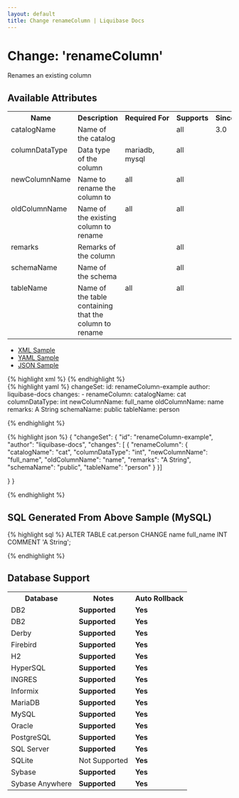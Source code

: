 ```yaml
---
layout: default
title: Change renameColumn | Liquibase Docs
---
```


<!-- ====================================================== -->
<!-- GENERATED BY ChangeDocGenerator DO NOT MODIFY MANUALLY -->
<!-- ====================================================== -->

  <script>
  $(function() {
    $( "#changelog-tabs" ).tabs();
  });
</script>

# Change: 'renameColumn'

Renames an existing column

## Available Attributes ##

<table>
<tr><th>Name</th><th>Description</th><th>Required&nbsp;For</th><th>Supports</th><th>Since</th></tr>
<tr><td style='vertical-align: top'>catalogName</td><td style='vertical-align: top'>Name of the catalog</td><td style='vertical-align: top'></td><td style='vertical-align:top'>all</td><td style='vertical-align: top'>3.0</td></tr>
<tr><td style='vertical-align: top'>columnDataType</td><td style='vertical-align: top'>Data type of the column</td><td style='vertical-align: top'>mariadb, mysql</td><td style='vertical-align:top'>all</td><td style='vertical-align: top'></td></tr>
<tr><td style='vertical-align: top'>newColumnName</td><td style='vertical-align: top'>Name to rename the column to</td><td style='vertical-align: top'>all</td><td style='vertical-align:top'>all</td><td style='vertical-align: top'></td></tr>
<tr><td style='vertical-align: top'>oldColumnName</td><td style='vertical-align: top'>Name of the existing column to rename</td><td style='vertical-align: top'>all</td><td style='vertical-align:top'>all</td><td style='vertical-align: top'></td></tr>
<tr><td style='vertical-align: top'>remarks</td><td style='vertical-align: top'>Remarks of the column</td><td style='vertical-align: top'></td><td style='vertical-align:top'>all</td><td style='vertical-align: top'></td></tr>
<tr><td style='vertical-align: top'>schemaName</td><td style='vertical-align: top'>Name of the schema</td><td style='vertical-align: top'></td><td style='vertical-align:top'>all</td><td style='vertical-align: top'></td></tr>
<tr><td style='vertical-align: top'>tableName</td><td style='vertical-align: top'>Name of the table containing that the column to rename</td><td style='vertical-align: top'>all</td><td style='vertical-align:top'>all</td><td style='vertical-align: top'></td></tr>
</table>

<div id='changelog-tabs'>
<ul>
    <li><a href="#tab-xml">XML Sample</a></li>
    <li><a href="#tab-yaml">YAML Sample</a></li>
    <li><a href="#tab-json">JSON Sample</a></li>
  </ul>
<div id='tab-xml'>
{% highlight xml %}
<changeSet author="liquibase-docs" id="renameColumn-example">
    <renameColumn catalogName="cat"
            columnDataType="int"
            newColumnName="full_name"
            oldColumnName="name"
            remarks="A String"
            schemaName="public"
            tableName="person"/>
</changeSet>
{% endhighlight %}
</div>
<div id='tab-yaml'>
{% highlight yaml %}
changeSet:
  id: renameColumn-example
  author: liquibase-docs
  changes:
  - renameColumn:
      catalogName: cat
      columnDataType: int
      newColumnName: full_name
      oldColumnName: name
      remarks: A String
      schemaName: public
      tableName: person

{% endhighlight %}
</div>
<div id='tab-json'>
{% highlight json %}
{
  "changeSet": {
    "id": "renameColumn-example",
    "author": "liquibase-docs",
    "changes": [
      {
        "renameColumn": {
          "catalogName": "cat",
          "columnDataType": "int",
          "newColumnName": "full_name",
          "oldColumnName": "name",
          "remarks": "A String",
          "schemaName": "public",
          "tableName": "person"
        }
      }]
    
  }
}

{% endhighlight %}
</div>
</div>


## SQL Generated From Above Sample (MySQL)

{% highlight sql %}
ALTER TABLE cat.person CHANGE name full_name INT COMMENT 'A String';


{% endhighlight %}

## Database Support

<table style='border:1;'>
<tr><th>Database</th><th>Notes</th><th>Auto Rollback</th></tr>
<tr><td>DB2</td><td><b>Supported</b></td><td><b>Yes</b></td></tr>
<tr><td>DB2</td><td><b>Supported</b></td><td><b>Yes</b></td></tr>
<tr><td>Derby</td><td><b>Supported</b></td><td><b>Yes</b></td></tr>
<tr><td>Firebird</td><td><b>Supported</b></td><td><b>Yes</b></td></tr>
<tr><td>H2</td><td><b>Supported</b></td><td><b>Yes</b></td></tr>
<tr><td>HyperSQL</td><td><b>Supported</b></td><td><b>Yes</b></td></tr>
<tr><td>INGRES</td><td><b>Supported</b></td><td><b>Yes</b></td></tr>
<tr><td>Informix</td><td><b>Supported</b></td><td><b>Yes</b></td></tr>
<tr><td>MariaDB</td><td><b>Supported</b></td><td><b>Yes</b></td></tr>
<tr><td>MySQL</td><td><b>Supported</b></td><td><b>Yes</b></td></tr>
<tr><td>Oracle</td><td><b>Supported</b></td><td><b>Yes</b></td></tr>
<tr><td>PostgreSQL</td><td><b>Supported</b></td><td><b>Yes</b></td></tr>
<tr><td>SQL Server</td><td><b>Supported</b></td><td><b>Yes</b></td></tr>
<tr><td>SQLite</td><td>Not Supported</td><td><b>Yes</b></td></tr>
<tr><td>Sybase</td><td><b>Supported</b></td><td><b>Yes</b></td></tr>
<tr><td>Sybase Anywhere</td><td><b>Supported</b></td><td><b>Yes</b></td></tr>
</table>
